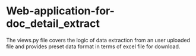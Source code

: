 # Web-application-for-doc_detail_extract

The views.py file covers the logic of data extraction from an user uploaded file and provides preset data format in terms of excel file for download.
